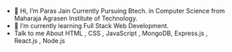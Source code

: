 - 👋 Hi, I’m Paras Jain Currently Pursuing Btech. in Computer Science from Maharaja Agrasen Institute of Technology.
- 🌱 I’m currently learning Full Stack Web Development.
- Talk to me About HTML , CSS , JavaScript , MongoDB, Express.js , React.js , Node.js

<!---
ParasJain013/ParasJain013 is a ✨ special ✨ repository because its `README.md` (this file) appears on your GitHub profile.
You can click the Preview link to take a look at your changes.
--->
